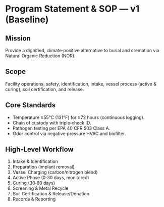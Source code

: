 # Program Statement & SOP — v1 (Baseline)

## Mission
Provide a dignified, climate‑positive alternative to burial and cremation via Natural Organic Reduction (NOR).

## Scope
Facility operations, safety, identification, intake, vessel process (active & curing), soil certification, and release.

## Core Standards
- Temperature ≥55°C (131°F) for ≥72 hours (continuous logging).
- Chain of custody with triple‑check ID.
- Pathogen testing per EPA 40 CFR 503 Class A.
- Odor control via negative‑pressure HVAC and biofilter.

## High-Level Workflow
1) Intake & Identification
2) Preparation (implant removal)
3) Vessel Charging (carbon/nitrogen blend)
4) Active Phase (0‑30 days, monitored)
5) Curing (30‑60 days)
6) Screening & Metal Recycle
7) Soil Certification & Release/Donation
8) Records & Reporting
